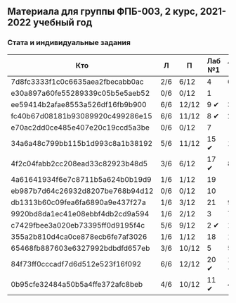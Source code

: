   ## Материала для группы ФПБ-003, 2 курс, 2021-2022 учебный год

### Стата и индивидуальные задания

| Кто    | Л    | П  | Лаб №1 | Лаб №2 | Лаб №3 |
| ------------- |------|-----|-----|-----|-----|
| 7d8fc3333f1c0c6635aea2fbecabb0ac | 2/6 | 6/12 | 4 | 6 | 3 |
| e30a897a60fe55289339c05b5e5aeb52 | 0/6 | 0/12 | 1 | - | - |
| ee59414b2afae8553a526df16fb9b900 | 6/6 | 12/12 | 9 &#10004; | 3 | 4 |
| fc40b67d08181b93089920c499286e15 | 6/6 | 11/12 | 8 &#10004; | 2 &#10004; | 16 |
| e70ac2dd0ce485e407e20c19ccd5a3be | 0/6 | 0/12 | 7 | - | - |
| 34a6a48c799bb115b1d993c8a1b38192 | 5/6 | 11/12 | 15 &#10004; | 1 &#10004; | 8 |
| 4f2c04fabb2cc208ead33c82923b48d5 | 3/6 | 6/12 | 17 &#10004; | 8 | 19 |
| 4a61641934f6e7c8711b5a624b0b19d9 | 1/6 | 1/12 | 19 | - | - |
| eb987b7d64c26932d8207be768b94d12 | 0/6 | 0/12 | 10 | - | - |
| db1313b60c09fea6fa6890a9e437f27a | 1/6 | 3/12 | 21 | 9 | 13 |
| 9920bd8da1ec41e08ebbf4db2cd9a594 | 1/6 | 2/12 | 3 | 7 | 20 |
| c7429fbee3a020eb73395ff0d9195f4c | 5/6 | 9/12 | 2 &#10004; | 10 | 12 |
| 355a2b810d4ca0ce878ecb6fe7af3026 | 1/6 | 1/12 | 18 | 11 | 6 |
| 65468fb887603e6327992bdbdfd657eb | 3/6 | 10/12 | 5 | 5 | 7 |
| 84f73ff0cccadf7d6d512e523f16f092 | 6/6 | 12/12 | 20 &#10004; | 12 &#10004; | ... |
| 0b95cfe32484a50b5a4ffe372afc8beb | 4/6 | 10/12 | 11 &#10004; | 4 | 9 |

